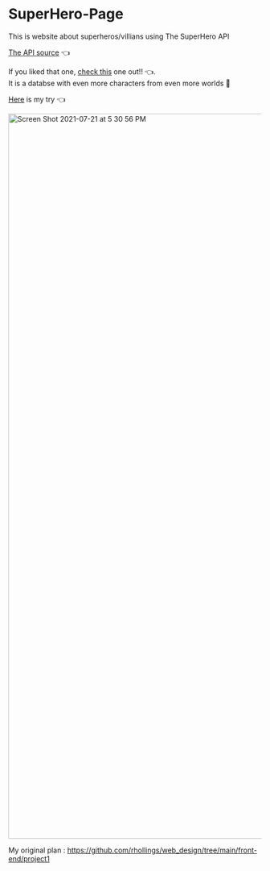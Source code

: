 # SuperHero-Page
This is website about superheros/villians using The SuperHero API

<a href="https://superheroapi.com/index.html">The API source</a>   👈

If you liked that one, <a href="https://www.superherodb.com/#">check this</a> one out!! 👈.  
It is a databse with even more characters from even more worlds 🤩

<a href="https://rhollings.github.io/SuperHero-Page/">Here</a> is my try  👈



<img width="1440" alt="Screen Shot 2021-07-21 at 5 30 56 PM" src="https://user-images.githubusercontent.com/75183667/126516557-5372f570-02d1-4860-8dac-2f30ae0b9a35.png">

My original plan : https://github.com/rhollings/web_design/tree/main/front-end/project1 
